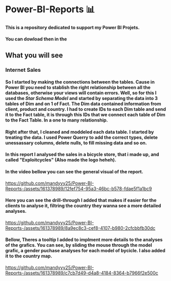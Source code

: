 # Power-BI-Reports 📊
#### This is a repository dedicated to support my Power BI Projets.
#### You can dowload then in the
## What you will see
### Internet Sales
#### So I started by making the connections between the tables. Cause in Power BI you need to stablish the right relationship between all the databases, otherwise your views will contain errors. Well, so for this I used the *Star Schema Model* and started by separating the data into 3 tables of Dim and on 1 of Fact. The Dim data contained information from client, product and country. I had to create IDs to each Dim table and send it to the Fact table, it is through this IDs that we connect each table of Dim to the Fact Table. In a one to many relationship.
#### Right after that, I cleaned and moddeled each data table. I started by treating the data. I used Power Querry to add the correct types, delete unessassary columns, delete nulls, to fill missing data and so on.
#### In this report I analysed the sales in a bicycle store, that i made up, and called "Exploitcycles" (Also made the logo heheh).
#### In the video bellow you can see the general visual of the report.
https://github.com/mandyyy25/Power-BI-Reports-/assets/161378989/12fef754-95a3-46bc-b578-fdae5f1a1bc9
#### Here you can see the drill-through I added that makes if easier for the clients to analyse it, filtring the country they wanna see a more detailed analyses.
https://github.com/mandyyy25/Power-BI-Reports-/assets/161378989/8a9ec8c3-cef8-4107-b980-2cfcbbfb30dc
#### Bellow, Theres a tooltip I added to implment more details to the analyses of the grafics. You can see, by sliding the mouse through the model grafic, a gender puchase analyses for each model of bycicle. I also added it to the country map.
https://github.com/mandyyy25/Power-BI-Reports-/assets/161378989/c7cb7d49-d4a8-4184-8364-b7966f2e500c


